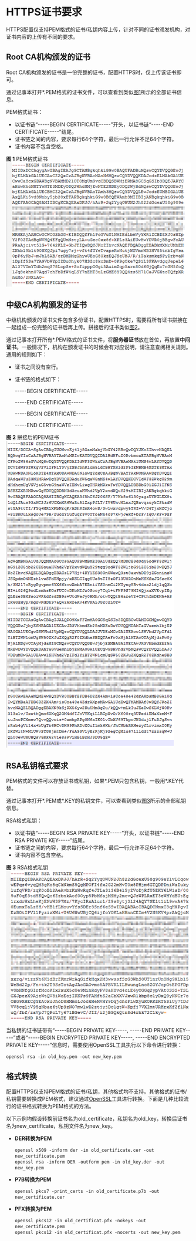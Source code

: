# HTTPS证书要求<a name="live_01_0045"></a>

HTTPS配置仅支持PEM格式的证书/私钥内容上传，针对不同的证书颁发机构，对证书内容的上传有不同的要求。

## Root CA机构颁发的证书<a name="zh-cn_topic_0175227673_zh-cn_topic_0064907759_section47392574183850"></a>

Root CA机构颁发的证书是一份完整的证书，配置HTTPS时，仅上传该证书即可。

通过记事本打开\*.PEM格式的证书文件，可以查看到类似[图1](#zh-cn_topic_0175227673_zh-cn_topic_0064907759_fig62782747144849)所示的全部证书信息。

PEM格式证书：

-   以证书链“-----BEGIN CERTIFICATE-----”开头，以证书链“-----END CERTIFICATE-----”结尾。
-   证书链之间的内容，要求每行64个字符，最后一行允许不足64个字符。
-   证书内容不包含空格。

**图 1**  PEM格式证书<a name="zh-cn_topic_0175227673_zh-cn_topic_0064907759_fig62782747144849"></a>  
![](figures/PEM格式证书.png "PEM格式证书")

## 中级CA机构颁发的证书<a name="zh-cn_topic_0175227673_zh-cn_topic_0064907759_section23934614192754"></a>

中级机构颁发的证书文件包含多份证书，配置HTTPS时，需要将所有证书拼接在一起组成一份完整的证书后再上传。拼接后的证书类似[图2](#zh-cn_topic_0175227673_zh-cn_topic_0064907759_fig26971979202252)。

通过记事本打开所有\*.PEM格式的证书文件，将**服务器证书**放在首位，再放置**中间证书**。一般情况下，机构在颁发证书的时候会有对应说明，请注意查阅相关规则。通用的规则如下：

-   证书之间没有空行。
-   证书链的格式如下：

    -----BEGIN CERTIFICATE-----

    -----END CERTIFICATE-----

    -----BEGIN CERTIFICATE-----

    -----END CERTIFICATE-----


**图 2**  拼接后的PEM证书<a name="zh-cn_topic_0175227673_zh-cn_topic_0064907759_fig26971979202252"></a>  
![](figures/拼接后的PEM证书.png "拼接后的PEM证书")

## RSA私钥格式要求<a name="zh-cn_topic_0175227673_zh-cn_topic_0064907759_section28051642201353"></a>

PEM格式的文件可以存放证书或私钥，如果\*.PEM只包含私钥，一般用\*.KEY代替。

通过记事本打开\*.PEM或\*.KEY的私钥文件，可以查看到类似[图3](#zh-cn_topic_0175227673_zh-cn_topic_0064907759_fig4908845816121)所示的全部私钥信息。

RSA格式私钥：

-   以证书链“-----BEGIN RSA PRIVATE KEY-----”开头，以证书链“-----END RSA PRIVATE KEY-----”结尾。
-   证书链之间的内容，要求每行64个字符，最后一行允许不足64个字符。
-   证书内容不包含空格。

**图 3**  RSA格式私钥<a name="zh-cn_topic_0175227673_zh-cn_topic_0064907759_fig4908845816121"></a>  
![](figures/RSA格式私钥.png "RSA格式私钥")

当私钥的证书链带有“-----BEGIN PRIVATE KEY-----, -----END PRIVATE KEY-----”或者“-----BEGIN ENCRYPTED PRIVATE KEY-----, -----END ENCRYPTED PRIVATE KEY-----”信息时，需要使用OpenSSL工具执行以下命令进行转换：

```
openssl rsa -in old_key.pem -out new_key.pem
```

## 格式转换<a name="zh-cn_topic_0175227673_zh-cn_topic_0064907759_section6645502812116"></a>

配置HTTPS仅支持PEM格式的证书/私钥，其他格式均不支持。其他格式的证书/私钥需要转换成PEM格式，建议通过[OpenSSL](https://www.openssl.org/source/)工具进行转换。下面是几种比较流行的证书格式转换为PEM格式的方法。

以下示例均假设转换前证书名为old\_certificate，私钥名为old\_key，转换后证书名为new\_certificate，私钥文件名为new\_key。

-   **DER转换为PEM**

    ```
    openssl x509 -inform der -in old_certificate.cer -out new_certificate.pem
    openssl rsa -inform DER -outform pem -in old_key.der -out new_key.pem
    ```


-   **P7B转换为PEM**

    ```
    openssl pkcs7 -print_certs -in old_certificate.p7b -out new_certificate.cer
    ```


-   **PFX转换为PEM**

    ```
    openssl pkcs12 -in old_certificat.pfx -nokeys -out new_certificate.pem
    openssl pkcs12 -in old_certificat.pfx -nocerts -out new_key.pem
    ```


